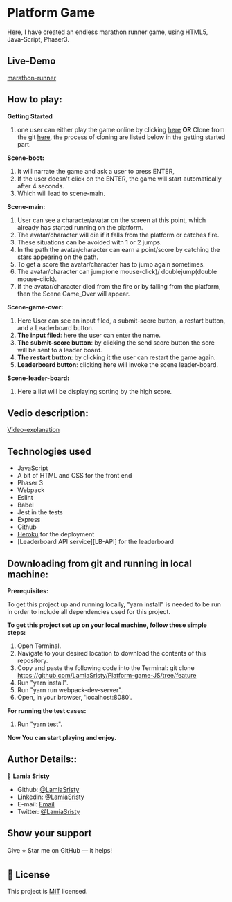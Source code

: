 # Platform Game
Here, I have created an endless marathon runner game, using HTML5, Java-Script, Phaser3.

## Live-Demo

[marathon-runner](https://aqueous-woodland-52804.herokuapp.com/)

## How to play:

**Getting Started**

1. one user can either play the game online by clicking [here](https://aqueous-woodland-52804.herokuapp.com/)
  **OR**
   Clone from the git [here](https://github.com/LamiaSristy/Platform-game-JS), the process of cloning are listed below in the getting started part.

**Scene-boot:**

1. It will narrate the game and ask a user to press ENTER,
2. If the user doesn't click on the ENTER, the game will start automatically after 4 seconds.
3. Which will lead to scene-main.

**Scene-main:**

1. User can see a character/avatar on the screen at this point, which already has started running on the platform.
2. The avatar/character will die if it falls from the platform or catches fire.
3. These situations can be avoided with 1 or 2 jumps.
4. In the path the avatar/character can earn a point/score by catching the stars appearing on the path.
5. To get a score the avatar/character has to jump again sometimes.
6. The avatar/character can jump(one mouse-click)/ doublejump(double mouse-click).
7. If the avatar/character died from the fire or by falling from the platform, then the Scene Game_Over will appear.

**Scene-game-over:**

1. Here User can see an input filed, a submit-score button, a restart button, and a Leaderboard button.
2. **The input filed**: here the user can enter the name.
3. **The submit-score button**: by clicking the send score button the sore will be sent to a leader board.
4. **The restart button**: by clicking it the user can restart the game again.
5. **Leaderboard button**: clicking here will invoke the scene leader-board.

**Scene-leader-board:**
1. Here a list will be displaying sorting by the high score.

## Vedio description:
[Video-explanation](https://www.loom.com/share/53b232633ab045aab5a66697559c2100)


## Technologies used

* JavaScript
* A bit of HTML and CSS for the front end
* Phaser 3
* Webpack
* Eslint
* Babel
* Jest in the tests
* Express
* Github
* [Heroku](https://www.heroku.com/) for the deployment
* [Leaderboard API service][LB-API] for the leaderboard

## Downloading from git and running in local machine:

**Prerequisites:**

To get this project up and running locally, "yarn install" is needed to be run in order to include all dependencies used for this project.

**To get this project set up on your local machine, follow these simple steps:**

1. Open Terminal.
2. Navigate to your desired location to download the contents of this repository.
3. Copy and paste the following code into the Terminal: git clone https://github.com/LamiaSristy/Platform-game-JS/tree/feature
4. Run "yarn install".
5. Run "yarn run webpack-dev-server".
6. Open, in your browser, 'localhost:8080'.

**For running the test cases:**
1. Run "yarn test".


**Now You can start playing and enjoy.**

## Author Details::

👤 **Lamia Sristy**

- Github: [@LamiaSristy](https://github.com/LamiaSristy)
- Linkedin: [@LamiaSristy](https://www.linkedin.com/in/lamia-hemayet-sristy/)
- E-mail: <a href="mailto:lamiasristy@gmail.com?subject=Hello Lamia!">Email</a>  
- Twitter: [@LamiaSristy](https://twitter.com/lsristy1)

## Show your support

Give ⭐ Star me on GitHub — it helps!

## 📝 License

This project is [MIT](lic.url) licensed.
